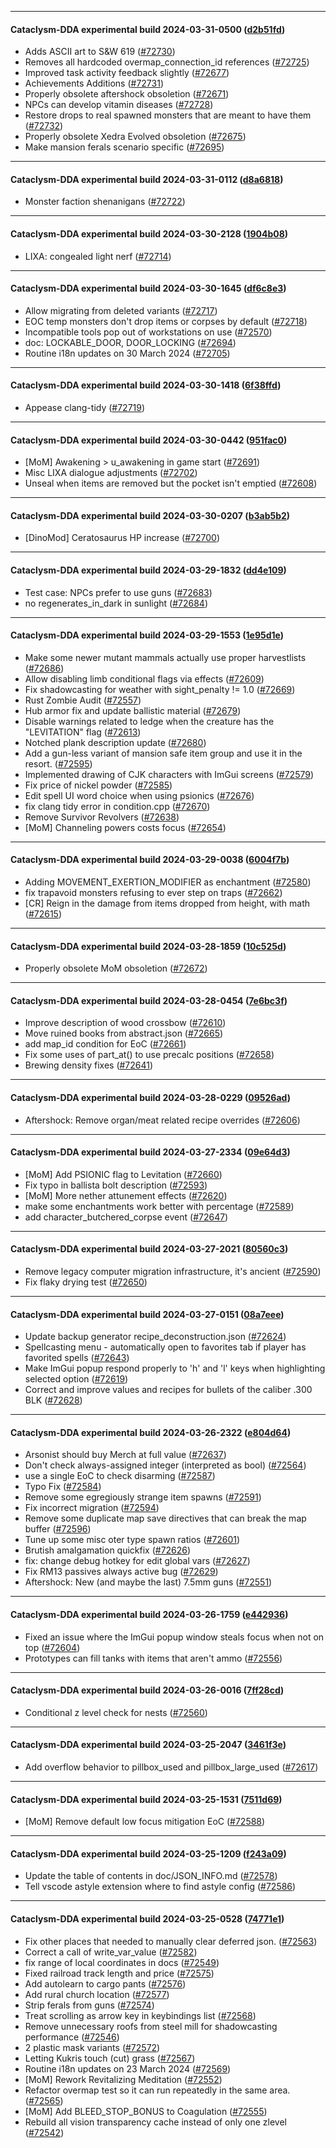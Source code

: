 
---

#### Cataclysm-DDA experimental build 2024-03-31-0500 ([d2b51fd](https://github.com/CleverRaven/Cataclysm-DDA/releases/tag/cdda-experimental-2024-03-31-0500))

* Adds ASCII art to S&W 619 ([#72730](https://github.com/CleverRaven/Cataclysm-DDA/pull/72730))
* Removes all hardcoded overmap_connection_id references ([#72725](https://github.com/CleverRaven/Cataclysm-DDA/pull/72725))
* Improved task activity feedback slightly ([#72677](https://github.com/CleverRaven/Cataclysm-DDA/pull/72677))
* Achievements Additions ([#72731](https://github.com/CleverRaven/Cataclysm-DDA/pull/72731))
* Properly obsolete aftershock obsoletion ([#72671](https://github.com/CleverRaven/Cataclysm-DDA/pull/72671))
* NPCs can develop vitamin diseases ([#72728](https://github.com/CleverRaven/Cataclysm-DDA/pull/72728))
* Restore drops to real spawned monsters that are meant to have them ([#72732](https://github.com/CleverRaven/Cataclysm-DDA/pull/72732))
* Properly obsolete Xedra Evolved obsoletion ([#72675](https://github.com/CleverRaven/Cataclysm-DDA/pull/72675))
* Make mansion ferals scenario specific ([#72695](https://github.com/CleverRaven/Cataclysm-DDA/pull/72695))

---

#### Cataclysm-DDA experimental build 2024-03-31-0112 ([d8a6818](https://github.com/CleverRaven/Cataclysm-DDA/releases/tag/cdda-experimental-2024-03-31-0112))

* Monster faction shenanigans ([#72722](https://github.com/CleverRaven/Cataclysm-DDA/pull/72722))

---

#### Cataclysm-DDA experimental build 2024-03-30-2128 ([1904b08](https://github.com/CleverRaven/Cataclysm-DDA/releases/tag/cdda-experimental-2024-03-30-2128))

* LIXA: congealed light nerf ([#72714](https://github.com/CleverRaven/Cataclysm-DDA/pull/72714))

---

#### Cataclysm-DDA experimental build 2024-03-30-1645 ([df6c8e3](https://github.com/CleverRaven/Cataclysm-DDA/releases/tag/cdda-experimental-2024-03-30-1645))

* Allow migrating from deleted variants ([#72717](https://github.com/CleverRaven/Cataclysm-DDA/pull/72717))
* EOC temp monsters don't drop items or corpses by default ([#72718](https://github.com/CleverRaven/Cataclysm-DDA/pull/72718))
* Incompatible tools pop out of workstations on use ([#72570](https://github.com/CleverRaven/Cataclysm-DDA/pull/72570))
* doc: LOCKABLE_DOOR, DOOR_LOCKING ([#72694](https://github.com/CleverRaven/Cataclysm-DDA/pull/72694))
* Routine i18n updates on 30 March 2024 ([#72705](https://github.com/CleverRaven/Cataclysm-DDA/pull/72705))

---

#### Cataclysm-DDA experimental build 2024-03-30-1418 ([6f38ffd](https://github.com/CleverRaven/Cataclysm-DDA/releases/tag/cdda-experimental-2024-03-30-1418))

* Appease clang-tidy ([#72719](https://github.com/CleverRaven/Cataclysm-DDA/pull/72719))

---

#### Cataclysm-DDA experimental build 2024-03-30-0442 ([951fac0](https://github.com/CleverRaven/Cataclysm-DDA/releases/tag/cdda-experimental-2024-03-30-0442))

* [MoM] Awakening  > u_awakening in game start ([#72691](https://github.com/CleverRaven/Cataclysm-DDA/pull/72691))
* Misc LIXA dialogue adjustments ([#72702](https://github.com/CleverRaven/Cataclysm-DDA/pull/72702))
* Unseal when items are removed but the pocket isn't emptied ([#72608](https://github.com/CleverRaven/Cataclysm-DDA/pull/72608))

---

#### Cataclysm-DDA experimental build 2024-03-30-0207 ([b3ab5b2](https://github.com/CleverRaven/Cataclysm-DDA/releases/tag/cdda-experimental-2024-03-30-0207))

* [DinoMod] Ceratosaurus HP increase ([#72700](https://github.com/CleverRaven/Cataclysm-DDA/pull/72700))

---

#### Cataclysm-DDA experimental build 2024-03-29-1832 ([dd4e109](https://github.com/CleverRaven/Cataclysm-DDA/releases/tag/cdda-experimental-2024-03-29-1832))

* Test case: NPCs prefer to use guns ([#72683](https://github.com/CleverRaven/Cataclysm-DDA/pull/72683))
* no regenerates_in_dark in sunlight ([#72684](https://github.com/CleverRaven/Cataclysm-DDA/pull/72684))

---

#### Cataclysm-DDA experimental build 2024-03-29-1553 ([1e95d1e](https://github.com/CleverRaven/Cataclysm-DDA/releases/tag/cdda-experimental-2024-03-29-1553))

* Make some newer mutant mammals actually use proper harvestlists ([#72686](https://github.com/CleverRaven/Cataclysm-DDA/pull/72686))
* Allow disabling limb conditional flags via effects ([#72609](https://github.com/CleverRaven/Cataclysm-DDA/pull/72609))
* Fix shadowcasting for weather with sight_penalty != 1.0 ([#72669](https://github.com/CleverRaven/Cataclysm-DDA/pull/72669))
* Rust Zombie Audit ([#72557](https://github.com/CleverRaven/Cataclysm-DDA/pull/72557))
* Hub armor fix and update ballistic material ([#72679](https://github.com/CleverRaven/Cataclysm-DDA/pull/72679))
* Disable warnings related to ledge when the creature has the "LEVITATION" flag ([#72613](https://github.com/CleverRaven/Cataclysm-DDA/pull/72613))
* Notched plank description update ([#72680](https://github.com/CleverRaven/Cataclysm-DDA/pull/72680))
* Add a gun-less variant of mansion safe item group and use it in the resort. ([#72595](https://github.com/CleverRaven/Cataclysm-DDA/pull/72595))
* Implemented drawing of CJK characters with ImGui screens ([#72579](https://github.com/CleverRaven/Cataclysm-DDA/pull/72579))
* Fix price of nickel powder ([#72585](https://github.com/CleverRaven/Cataclysm-DDA/pull/72585))
* Edit spell UI word choice when using psionics ([#72676](https://github.com/CleverRaven/Cataclysm-DDA/pull/72676))
* fix clang tidy error in condition.cpp ([#72670](https://github.com/CleverRaven/Cataclysm-DDA/pull/72670))
* Remove Survivor Revolvers ([#72638](https://github.com/CleverRaven/Cataclysm-DDA/pull/72638))
* [MoM] Channeling powers costs focus ([#72654](https://github.com/CleverRaven/Cataclysm-DDA/pull/72654))

---

#### Cataclysm-DDA experimental build 2024-03-29-0038 ([6004f7b](https://github.com/CleverRaven/Cataclysm-DDA/releases/tag/cdda-experimental-2024-03-29-0038))

* Adding MOVEMENT_EXERTION_MODIFIER as enchantment ([#72580](https://github.com/CleverRaven/Cataclysm-DDA/pull/72580))
* fix trapavoid monsters refusing to ever step on traps ([#72662](https://github.com/CleverRaven/Cataclysm-DDA/pull/72662))
* [CR] Reign in the damage from items dropped from height, with math ([#72615](https://github.com/CleverRaven/Cataclysm-DDA/pull/72615))

---

#### Cataclysm-DDA experimental build 2024-03-28-1859 ([10c525d](https://github.com/CleverRaven/Cataclysm-DDA/releases/tag/cdda-experimental-2024-03-28-1859))

* Properly obsolete MoM obsoletion ([#72672](https://github.com/CleverRaven/Cataclysm-DDA/pull/72672))

---

#### Cataclysm-DDA experimental build 2024-03-28-0454 ([7e6bc3f](https://github.com/CleverRaven/Cataclysm-DDA/releases/tag/cdda-experimental-2024-03-28-0454))

* Improve description of wood crossbow ([#72610](https://github.com/CleverRaven/Cataclysm-DDA/pull/72610))
* Move ruined books from abstract.json ([#72665](https://github.com/CleverRaven/Cataclysm-DDA/pull/72665))
* add map_id condition for EoC ([#72661](https://github.com/CleverRaven/Cataclysm-DDA/pull/72661))
* Fix some uses of part_at() to use precalc positions ([#72658](https://github.com/CleverRaven/Cataclysm-DDA/pull/72658))
* Brewing density fixes ([#72641](https://github.com/CleverRaven/Cataclysm-DDA/pull/72641))

---

#### Cataclysm-DDA experimental build 2024-03-28-0229 ([09526ad](https://github.com/CleverRaven/Cataclysm-DDA/releases/tag/cdda-experimental-2024-03-28-0229))

* Aftershock: Remove organ/meat related recipe overrides ([#72606](https://github.com/CleverRaven/Cataclysm-DDA/pull/72606))

---

#### Cataclysm-DDA experimental build 2024-03-27-2334 ([09e64d3](https://github.com/CleverRaven/Cataclysm-DDA/releases/tag/cdda-experimental-2024-03-27-2334))

* [MoM] Add PSIONIC flag to Levitation ([#72660](https://github.com/CleverRaven/Cataclysm-DDA/pull/72660))
* Fix typo in ballista bolt description ([#72593](https://github.com/CleverRaven/Cataclysm-DDA/pull/72593))
* [MoM] More nether attunement effects ([#72620](https://github.com/CleverRaven/Cataclysm-DDA/pull/72620))
* make some enchantments work better with percentage ([#72589](https://github.com/CleverRaven/Cataclysm-DDA/pull/72589))
* add character_butchered_corpse event ([#72647](https://github.com/CleverRaven/Cataclysm-DDA/pull/72647))

---

#### Cataclysm-DDA experimental build 2024-03-27-2021 ([80560c3](https://github.com/CleverRaven/Cataclysm-DDA/releases/tag/cdda-experimental-2024-03-27-2021))

* Remove legacy computer migration infrastructure, it's ancient ([#72590](https://github.com/CleverRaven/Cataclysm-DDA/pull/72590))
* Fix flaky drying test ([#72650](https://github.com/CleverRaven/Cataclysm-DDA/pull/72650))

---

#### Cataclysm-DDA experimental build 2024-03-27-0151 ([08a7eee](https://github.com/CleverRaven/Cataclysm-DDA/releases/tag/cdda-experimental-2024-03-27-0151))

* Update backup generator recipe_deconstruction.json ([#72624](https://github.com/CleverRaven/Cataclysm-DDA/pull/72624))
* Spellcasting menu - automatically open to favorites tab if player has favorited spells ([#72643](https://github.com/CleverRaven/Cataclysm-DDA/pull/72643))
* Make ImGui popup respond properly to 'h' and 'l' keys when highlighting selected option ([#72619](https://github.com/CleverRaven/Cataclysm-DDA/pull/72619))
* Correct and improve values and recipes for bullets of the caliber .300 BLK ([#72628](https://github.com/CleverRaven/Cataclysm-DDA/pull/72628))

---

#### Cataclysm-DDA experimental build 2024-03-26-2322 ([e804d64](https://github.com/CleverRaven/Cataclysm-DDA/releases/tag/cdda-experimental-2024-03-26-2322))

* Arsonist should buy Merch at full value ([#72637](https://github.com/CleverRaven/Cataclysm-DDA/pull/72637))
* Don't check always-assigned integer (interpreted as bool) ([#72564](https://github.com/CleverRaven/Cataclysm-DDA/pull/72564))
* use a single EoC to check disarming ([#72587](https://github.com/CleverRaven/Cataclysm-DDA/pull/72587))
* Typo Fix ([#72584](https://github.com/CleverRaven/Cataclysm-DDA/pull/72584))
* Remove some egregiously strange item spawns ([#72591](https://github.com/CleverRaven/Cataclysm-DDA/pull/72591))
* Fix incorrect migration ([#72594](https://github.com/CleverRaven/Cataclysm-DDA/pull/72594))
* Remove some duplicate map save directives that can break the map buffer ([#72596](https://github.com/CleverRaven/Cataclysm-DDA/pull/72596))
* Tune up some misc oter type spawn ratios ([#72601](https://github.com/CleverRaven/Cataclysm-DDA/pull/72601))
* Brutish amalgamation quickfix ([#72626](https://github.com/CleverRaven/Cataclysm-DDA/pull/72626))
* fix: change debug hotkey for edit global vars ([#72627](https://github.com/CleverRaven/Cataclysm-DDA/pull/72627))
* Fix RM13 passives always active bug ([#72629](https://github.com/CleverRaven/Cataclysm-DDA/pull/72629))
* Aftershock: New (and maybe the last) 7.5mm guns ([#72551](https://github.com/CleverRaven/Cataclysm-DDA/pull/72551))

---

#### Cataclysm-DDA experimental build 2024-03-26-1759 ([e442936](https://github.com/CleverRaven/Cataclysm-DDA/releases/tag/cdda-experimental-2024-03-26-1759))

* Fixed an issue where the ImGui popup window steals focus when not on top ([#72604](https://github.com/CleverRaven/Cataclysm-DDA/pull/72604))
* Prototypes can fill tanks with items that aren't ammo ([#72556](https://github.com/CleverRaven/Cataclysm-DDA/pull/72556))

---

#### Cataclysm-DDA experimental build 2024-03-26-0016 ([7ff28cd](https://github.com/CleverRaven/Cataclysm-DDA/releases/tag/cdda-experimental-2024-03-26-0016))

* Conditional z level check for nests ([#72560](https://github.com/CleverRaven/Cataclysm-DDA/pull/72560))

---

#### Cataclysm-DDA experimental build 2024-03-25-2047 ([3461f3e](https://github.com/CleverRaven/Cataclysm-DDA/releases/tag/cdda-experimental-2024-03-25-2047))

* Add overflow behavior to pillbox_used and pillbox_large_used ([#72617](https://github.com/CleverRaven/Cataclysm-DDA/pull/72617))

---

#### Cataclysm-DDA experimental build 2024-03-25-1531 ([7511d69](https://github.com/CleverRaven/Cataclysm-DDA/releases/tag/cdda-experimental-2024-03-25-1531))

* [MoM] Remove default low focus mitigation EoC ([#72588](https://github.com/CleverRaven/Cataclysm-DDA/pull/72588))

---

#### Cataclysm-DDA experimental build 2024-03-25-1209 ([f243a09](https://github.com/CleverRaven/Cataclysm-DDA/releases/tag/cdda-experimental-2024-03-25-1209))

* Update the table of contents in doc/JSON_INFO.md ([#72578](https://github.com/CleverRaven/Cataclysm-DDA/pull/72578))
* Tell vscode astyle extension where to find astyle config ([#72586](https://github.com/CleverRaven/Cataclysm-DDA/pull/72586))

---

#### Cataclysm-DDA experimental build 2024-03-25-0528 ([74771e1](https://github.com/CleverRaven/Cataclysm-DDA/releases/tag/cdda-experimental-2024-03-25-0528))

* Fix other places that needed to manually clear deferred json. ([#72563](https://github.com/CleverRaven/Cataclysm-DDA/pull/72563))
* Correct a call of write_var_value ([#72582](https://github.com/CleverRaven/Cataclysm-DDA/pull/72582))
* fix range of local coordinates in docs ([#72549](https://github.com/CleverRaven/Cataclysm-DDA/pull/72549))
* Fixed railroad track length and price ([#72575](https://github.com/CleverRaven/Cataclysm-DDA/pull/72575))
* Add autolearn to cargo pants ([#72576](https://github.com/CleverRaven/Cataclysm-DDA/pull/72576))
* Add rural church location ([#72577](https://github.com/CleverRaven/Cataclysm-DDA/pull/72577))
* Strip ferals from guns ([#72574](https://github.com/CleverRaven/Cataclysm-DDA/pull/72574))
* Treat scrolling as arrow key in keybindings list ([#72568](https://github.com/CleverRaven/Cataclysm-DDA/pull/72568))
* Remove unnecessary roofs from steel mill for shadowcasting performance ([#72546](https://github.com/CleverRaven/Cataclysm-DDA/pull/72546))
* 2 plastic mask variants ([#72572](https://github.com/CleverRaven/Cataclysm-DDA/pull/72572))
* Letting Kukris touch (cut) grass  ([#72567](https://github.com/CleverRaven/Cataclysm-DDA/pull/72567))
* Routine i18n updates on 23 March 2024 ([#72569](https://github.com/CleverRaven/Cataclysm-DDA/pull/72569))
* [MoM] Rework Revitalizing Meditation ([#72552](https://github.com/CleverRaven/Cataclysm-DDA/pull/72552))
* Refactor overmap test so it can run repeatedly in the same area. ([#72565](https://github.com/CleverRaven/Cataclysm-DDA/pull/72565))
* [MoM] Add BLEED_STOP_BONUS to Coagulation ([#72555](https://github.com/CleverRaven/Cataclysm-DDA/pull/72555))
* Rebuild all vision transparency cache instead of only one zlevel ([#72542](https://github.com/CleverRaven/Cataclysm-DDA/pull/72542))

